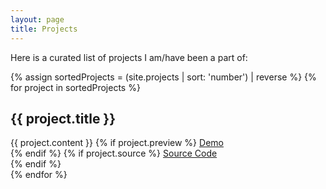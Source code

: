```yaml
---
layout: page
title: Projects
---
```


Here is a curated list of projects I am/have been a part of:

<div class="posts">
  {% assign sortedProjects = (site.projects | sort: 'number') | reverse %}
  {% for project in sortedProjects %}
  <div class="post">
    <h2 class="post-title">
        {{ project.title }}
    </h2>
    {{ project.content }}
    {% if project.preview %}
      <a href="{{ project.preview }}" target="_blank"><!--_-->Demo</a> <br />
    {% endif %}
    {% if project.source %}
      <a href="{{ project.source }}" target="_blank"><!--_-->Source Code</a> <br />
    {% endif %}
    <br />
  {% endfor %}
</div>
